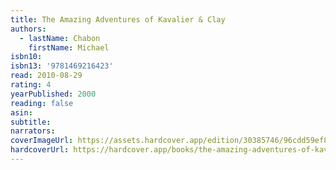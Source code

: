 ```yaml
---
title: The Amazing Adventures of Kavalier & Clay
authors:
  - lastName: Chabon
    firstName: Michael
isbn10:
isbn13: '9781469216423'
read: 2010-08-29
rating: 4
yearPublished: 2000
reading: false
asin:
subtitle:
narrators:
coverImageUrl: https://assets.hardcover.app/edition/30385746/96cdd59ef83ad016f0a468bf76f0049bc36ec5da.jpeg
hardcoverUrl: https://hardcover.app/books/the-amazing-adventures-of-kavalier-clay/editions/30432037
---
```

